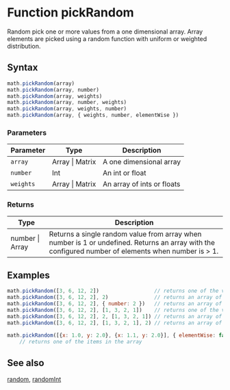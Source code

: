 <!-- Note: This file is automatically generated from source code comments. Changes made in this file will be overridden. -->

# Function pickRandom

Random pick one or more values from a one dimensional array.
Array elements are picked using a random function with uniform or weighted distribution.


## Syntax

```js
math.pickRandom(array)
math.pickRandom(array, number)
math.pickRandom(array, weights)
math.pickRandom(array, number, weights)
math.pickRandom(array, weights, number)
math.pickRandom(array, { weights, number, elementWise })
```

### Parameters

Parameter | Type | Description
--------- | ---- | -----------
`array` | Array &#124; Matrix | A one dimensional array
`number` | Int | An int or float
`weights` | Array &#124; Matrix | An array of ints or floats

### Returns

Type | Description
---- | -----------
number &#124; Array | Returns a single random value from array when number is 1 or undefined. Returns an array with the configured number of elements when number is > 1.


## Examples

```js
math.pickRandom([3, 6, 12, 2])                  // returns one of the values in the array
math.pickRandom([3, 6, 12, 2], 2)               // returns an array of two of the values in the array
math.pickRandom([3, 6, 12, 2], { number: 2 })   // returns an array of two of the values in the array
math.pickRandom([3, 6, 12, 2], [1, 3, 2, 1])    // returns one of the values in the array with weighted distribution
math.pickRandom([3, 6, 12, 2], 2, [1, 3, 2, 1]) // returns an array of two of the values in the array with weighted distribution
math.pickRandom([3, 6, 12, 2], [1, 3, 2, 1], 2) // returns an array of two of the values in the array with weighted distribution

math.pickRandom([{x: 1.0, y: 2.0}, {x: 1.1, y: 2.0}], { elementWise: false })
    // returns one of the items in the array
```


## See also

[random](random.md),
[randomInt](randomInt.md)
